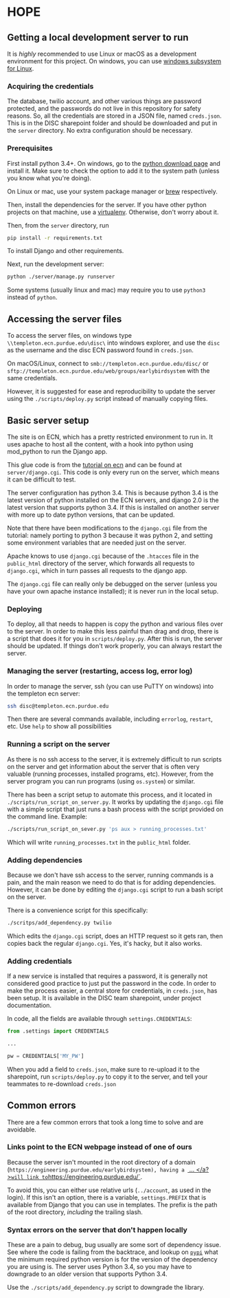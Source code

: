 # HOPE

## Getting a local development server to run

It is *highly* recommended to use Linux or macOS as a development environment for this project.
On windows, you can use [windows subsystem for Linux](https://docs.microsoft.com/en-us/windows/wsl/install-win10).

### Acquiring the credentials

The database, twilio account, and other various things are password protected, and the passwords do not
live in this repository for safety reasons. So, all the credentials are stored in a JSON file, named
`creds.json`. This is in the DISC sharepoint folder and should be downloaded and put in the `server`
directory. No extra configuration should be necessary.

### Prerequisites


First install python 3.4+. On windows, go to the [python download page](https://www.python.org/downloads/)
and install it. Make sure to check the option to add it to the system path (unless you know what you're doing).

On Linux or mac, use your system package manager or [brew](brew.sh) respectively.

Then, install the dependencies for the server. If you have other python projects on that machine, use
a [virtualenv](https://docs.python.org/3/library/venv.html). Otherwise, don't worry about it.

Then, from the `server` directory, run

```bash
pip install -r requirements.txt
```

To install Django and other requirements.

Next, run the development server:

```bash
python ./server/manage.py runserver
```

Some systems (usually linux and mac) may require you to use `python3` instead of `python`.

## Accessing the server files

To access the server files, on windows type `\\templeton.ecn.purdue.edu\disc\` into windows
explorer, and use the `disc` as the username and the disc ECN password found in `creds.json`.

On macOS/Linux, connect to `smb://templeton.ecn.purdue.edu/disc/` or 
`sftp://templeton.ecn.purdue.edu/web/groups/earlybirdsystem` with the same credentials.

However, it is suggested for ease and reproducibility to update the server using the `./scripts/deploy.py`
script instead of manually copying files.

## Basic server setup
The site is on ECN, which has a pretty restricted environment to run in.
It uses apache to host all the content, with a hook into python using mod_python to run the Django app.

This glue code is from the [tutorial on ecn](https://engineering.purdue.edu/ECN/Support/KB/Docs/ConfiguringDjango)
and can be found at `server/django.cgi`. This code is only every run on the server, which means it can be difficult to test.

The server configuration has python 3.4.
This is because python 3.4 is the latest version of python installed on the ECN servers,
and django 2.0 is the latest version that supports python 3.4. If this is installed on another server
with more up to date python versions, that can be updated.

Note that there have been modifications to the `django.cgi` file from the tutorial: namely porting to python 3 because it was python 2, and setting some environment variables that are needed just on the server.

Apache knows to use `django.cgi` because of the `.htacces` file in the `public_html` directory of the server, which forwards all requests to `django.cgi`,
which in turn passes all requests to the django app.

The `django.cgi` file can really only be debugged on the server (unless you have your own apache instance installed); it is never run in the local setup.

### Deploying

To deploy, all that needs to happen is copy the python and various files over to the server.
In order to make this less painful than drag and drop, there is a script that does it 
for you in `scripts/deploy.py`. After this is run, the server should be updated. If things
don't work properly, you can always restart the server.

### Managing the server (restarting, access log, error log)

In order to manage the server, ssh (you can use PuTTY on windows) into the templeton
ecn server:

```bash
ssh disc@templeton.ecn.purdue.edu
```

Then there are several commands available, including `errorlog`, `restart`, etc.
Use `help` to show all possibilities

### Running a script on the server

As there is no ssh access to the server, it is extremely difficult to run scripts on the server
and get information about the server that is often very valuable (running processes, installed programs,
etc). However, from the server program you can run programs (using `os.system`) or similar.

There has been a script setup to automate this process, and it located in `./scripts/run_script_on_server.py`. It works by updating the `django.cgi` file with a simple script that just runs
a bash process with the script provided on the command line. Example:

```bash
./scripts/run_script_on_sever.py 'ps aux > running_processes.txt'
```

Which will write `running_processes.txt` in the `public_html` folder.

### Adding dependencies

Because we don't have ssh access to the server, running commands is a pain, and the main reason we need to do that is
for adding dependencies. However, it can be done by editing the `django.cgi` script to run a bash script on the server.

There is a convenience script for this specifically:

```bash
./scritps/add_dependency.py twilio
```

Which edits the `django.cgi` script, does an HTTP request so it gets ran, then copies back the regular `django.cgi`.
Yes, it's hacky, but it also works.

### Adding credentials

If a new service is installed that requires a password, it is generally not considered good practice to
just put the password in the code. In order to make the process easier, a central store for credentials,
in `creds.json`, has been setup. It is available in the DISC team sharepoint, under project documentation.

In code, all the fields are available through `settings.CREDENTIALS`:

```python
from .settings import CREDENTIALS

...

pw = CREDENTIALS['MY_PW']
```

When you add a field to `creds.json`, make sure to re-upload it to the sharepoint, run 
`scripts/deploy.py` to copy it to the server, and tell your teammates to re-download `creds.json`

## Common errors

There are a few common errors that took a long time to solve and are avoidable.

### Links point to the ECN webpage instead of one of ours
Because the server isn't mounted in the root directory of a domain (`https://engineering.purdue.edu/earlybirdsystem), having a `<a href='/'> ... </a?>` will link to `https://engineering.purdue.edu/`.

To avoid this, you can either use relative urls (`../account`, as used in the login). If this isn't
an option, there is a variable, `settings.PREFIX` that is available from Django that you can use
in templates. The prefix is the path of the root directory, *including* the trailing slash.


### Syntax errors on the server that don't happen locally

These are a pain to debug, bug usually are some sort of dependency issue. See where the code is failing
from the backtrace, and lookup on [`pypi`](https://pypi.org/) what the minimum required python version
is for the version of the dependency you are using is. The server uses Python 3.4, so you may have to 
downgrade to an older version that supports Python 3.4.

Use the `./scripts/add_dependency.py` script to downgrade the library.
